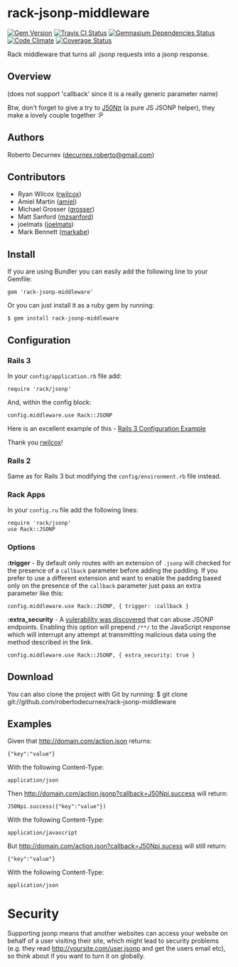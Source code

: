 # rack-jsonp-middleware 
[![Gem Version](https://badge.fury.io/rb/rack-jsonp-middleware.png)](http://badge.fury.io/rb/rack-jsonp-middleware) [![Travis CI Status](https://travis-ci.org/robertodecurnex/rack-jsonp-middleware.png)](https://travis-ci.org/robertodecurnex/rack-jsonp-middleware) [![Gemnasium Dependencies Status](https://gemnasium.com/robertodecurnex/rack-jsonp-middleware.png)](https://gemnasium.com/robertodecurnex/rack-jsonp-middleware) [![Code Climate](https://codeclimate.com/github/robertodecurnex/rack-jsonp-middleware.png)](https://codeclimate.com/github/robertodecurnex/rack-jsonp-middleware) [![Coverage Status](https://coveralls.io/repos/robertodecurnex/rack-jsonp-middleware/badge.png?branch=master)](https://coveralls.io/r/robertodecurnex/rack-jsonp-middleware)

Rack middleware that turns all .jsonp requests into a jsonp response. 

## Overview

(does not support 'callback' since it is a really generic parameter name)

Btw, don't forget to give a try to [J50Nπ](https://github.com/robertodecurnex/J50Npi) (a pure JS JSONP helper), they make a lovely couple together :P

## Authors

Roberto Decurnex (decurnex.roberto@gmail.com)

## Contributors

* Ryan Wilcox ([rwilcox](https://github.com/rwilcox "rwilcox profile"))
* Amiel Martin ([amiel](https://github.com/amiel "amiel profile"))
* Michael Grosser ([grosser](https://github.com/grosser "grosser profile"))
* Matt Sanford ([mzsanford](https://github.com/mzsanford "mzsanford profile"))
* joelmats ([joelmats](https://github.com/joelmats "joelmats profile"))
* Mark Bennett ([markabe](https://github.com/markabe "markabe profile"))

## Install

If you are using Bundler you can easily add the following line to your Gemfile:
    
    gem 'rack-jsonp-middleware'

Or you can just install it as a ruby gem by running:
    
    $ gem install rack-jsonp-middleware

## Configuration

### Rails 3

In your `config/application.rb` file add:
    
    require 'rack/jsonp'

And, within the config block:
    
    config.middleware.use Rack::JSONP

Here is an excellent example of this - [Rails 3 Configuration Example](https://github.com/rwilcox/rack_jsonp_example/commit/809c2e3d4470b694ba1a98c09f2aa07115f433e5 "Rails 3 Configuration Example")

Thank you [rwilcox](https://github.com/rwilcox "rwilcox profile")! 

### Rails 2

Same as for Rails 3 but modifying the `config/environment.rb` file instead.

### Rack Apps

In your `config.ru` file add the following lines:
    
    require 'rack/jsonp'
    use Rack::JSONP

### Options

**:trigger** - By default only routes with an extension of `.jsonp` will checked for the presence of a `callback` parameter before adding the padding. If you prefer to use a different extension and want to enable the padding based only on the presence of the `callback` parameter just pass an extra parameter like this:

    config.middleware.use Rack::JSONP, { trigger: :callback }

**:extra_security** - A [vulerability was discovered](http://miki.it/blog/2014/7/8/abusing-jsonp-with-rosetta-flash/) that can abuse JSONP endpoints. Enabling this option will prepend `/**/` to the JavaScript response which will interrupt any attempt at transmitting malicious data using the method described in the link.

    config.middleware.use Rack::JSONP, { extra_security: true }

## Download

You can also clone the project with Git by running:
    $ git clone git://github.com/robertodecurnex/rack-jsonp-middleware

## Examples

Given that http://domain.com/action.json returns:

    {"key":"value"}

With the following Content-Type:

    application/json

Then http://domain.com/action.jsonp?callback=J50Npi.success will return:

    J50Npi.success({"key":"value"})

With the following Content-Type:

    application/javascript

But http://domain.com/action.json?callback=J50Npi.sucess will still return:

    {"key":"value"}

With the following Content-Type:

    application/json

# Security

Supporting jsonp means that another websites can access your website on behalf of a user visiting their site,
which might lead to security problems (e.g. they read http://yoursite.com/user.jsonp and get the users email etc),
so think about if you want to turn it on globally.
